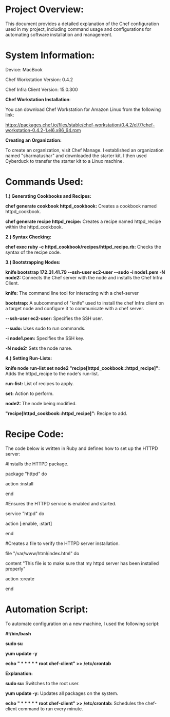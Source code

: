 # Project Overview:

This document provides a detailed explanation of the Chef configuration used in my project, including command usage and configurations for automating software installation and management.

# System Information:

Device: MacBook

Chef Workstation Version: 0.4.2

Chef Infra Client Version: 15.0.300


**Chef Workstation Installation**:

You can download Chef Workstation for Amazon Linux from the following link:

https://packages.chef.io/files/stable/chef-workstation/0.4.2/el/7/chef-workstation-0.4.2-1.el6.x86_64.rpm

**Creating an Organization:**

To create an organization, visit Chef Manage. I established an organization named "sharmatushar" and downloaded the starter kit. I then used Cyberduck to transfer the starter kit to a Linux machine.

# Commands Used:

**1.) Generating Cookbooks and Recipes:**

   **chef generate cookbook httpd_cookbook:** Creates a cookbook named httpd_cookbook.

**chef generate recipe httpd_recipe:** Creates a recipe named httpd_recipe within the httpd_cookbook.

**2.) Syntax Checking:**

**chef exec ruby -c httpd_cookbook/recipes/httpd_recipe.rb:** Checks the syntax of the recipe code.

**3.) Bootstrapping Nodes:**

**knife bootstrap 172.31.41.79 --ssh-user ec2-user --sudo -i node1.pem -N node2:** Connects the Chef server with the node and installs the Chef Infra Client.

**knife:** The command line tool for interacting with a chef-server

**bootstrap:** A subcommand of "knife" used to install the chef Infra client on a target node and configure it to communicate with a chef server.

**--ssh-user ec2-user:** Specifies the SSH user.

**--sudo:** Uses sudo to run commands.

**-i node1.pem:** Specifies the SSH key.

**-N node2:** Sets the node name.

**4.) Setting Run-Lists:**

**knife node run-list set node2 "recipe[httpd_cookbook::httpd_recipe]":** Adds the httpd_recipe to the node's run-list.

**run-list:** List of recipes to apply.

**set:** Action to perform.

**node2:** The node being modified.

**"recipe[httpd_cookbook::httpd_recipe]":** Recipe to add.


# Recipe Code:

The code below is written in Ruby and defines how to set up the HTTPD server:

#Installs the HTTPD package.

package "httpd" do

action :install

end

#Ensures the HTTPD service is enabled and started.

service "httpd" do

action [:enable, :start]

end

#Creates a file to verify the HTTPD server installation.

file "/var/www/html/index.html" do

content "This file is to make sure that my httpd server has been installed properly"
  
action :create
  
end


# Automation Script:

To automate configuration on a new machine, I used the following script:

**#!/bin/bash**

**sudo su**

**yum update -y**

**echo " * * * * * root chef-client" >> /etc/crontab**

**Explanation:**

**sudo su:** Switches to the root user.

**yum update -y:** Updates all packages on the system.

**echo " * * * * * root chef-client" >> /etc/crontab:** Schedules the chef-client command to run every minute.
